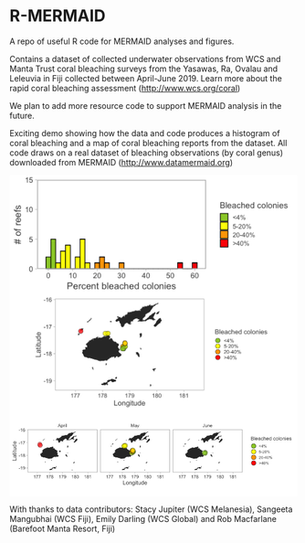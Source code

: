 
<!-- README.md is generated from README.Rmd. Please edit README.Rmd (this file) -->
R-MERMAID
=========

A repo of useful R code for MERMAID analyses and figures.

Contains a dataset of collected underwater observations from WCS and Manta Trust coral bleaching surveys from the Yasawas, Ra, Ovalau and Leleuvia in Fiji collected between April-June 2019. Learn more about the rapid coral bleaching assessment (<http://www.wcs.org/coral>)

We plan to add more resource code to support MERMAID analysis in the future.

Exciting demo showing how the data and code produces a histogram of coral bleaching and a map of coral bleaching reports from the dataset. All code draws on a real dataset of bleaching observations (by coral genus) downloaded from MERMAID (<http://www.datamermaid.org>)

<img src="Figs/bleachinghistogram-1.png" style="display: block; margin: auto;" />

<img src="Figs/bleachingmap-1.png" width="960" style="display: block; margin: auto auto auto 0;" />

<img src="Figs/bleaching-map-month-1.png" style="display: block; margin: auto auto auto 0;" />

With thanks to data contributors: Stacy Jupiter (WCS Melanesia), Sangeeta Mangubhai (WCS Fiji), Emily Darling (WCS Global) and Rob Macfarlane (Barefoot Manta Resort, Fiji)
